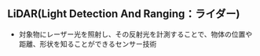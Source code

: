 ## LiDAR(Light Detection And Ranging：ライダー)

- 対象物にレーザー光を照射し、その反射光を計測することで、物体の位置や距離、形状を知ることができるセンサー技術
